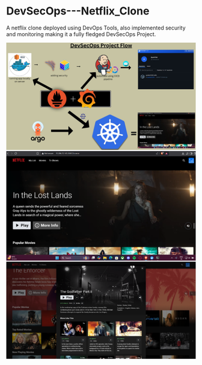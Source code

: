 # DevSecOps---Netflix_Clone
A netflix clone deployed using DevOps Tools, also implemented security and monitoring making it a fully fledged DevSecOps Project.

![Picture](public/assets/Netflix_clone_workflow.jpg)
![Pic](public/assets/netflix_clone.png)
![Pic](public/assets/detail-modal.png) 

